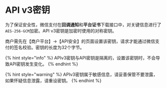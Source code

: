 # API v3密钥

为了保证安全性，微信支付在**回调通知**和**平台证书**下载接口中，对关键信息进行了`AES-256-GCM`加密。API v3密钥是加密时使用的对称密钥。

商户需先在【商户平台】-&gt;【API安全】的页面设置该密钥，请求才能通过微信支付的签名校验。密钥的长度为32个字节。

{% hint style="info" %}
APIv3密钥与API密钥是隔离的，设置该密钥时，不会导致API密钥发生变化。
{% endhint %}

{% hint style="warning" %}
APIv3密钥属于敏感信息，请妥善保管不要泄露，如果怀疑信息泄露，请重设密钥。
{% endhint %}

